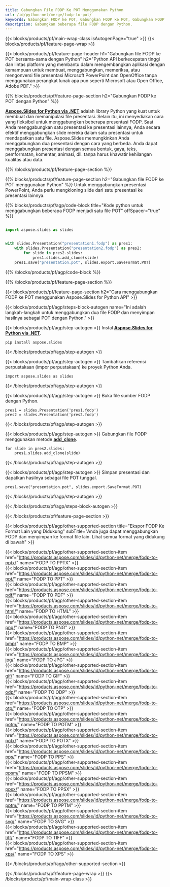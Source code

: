 ```yaml
---
title: Gabungkan File FODP Ke POT Menggunakan Python
url: /id/python-net/merge/fodp-to-pot/
keywords: Gabungkan FODP ke POT, Gabungkan FODP ke POT, Gabungkan FODP ke POT, PowerPoint, Presentasi, POT, Python, Aspose
description: Gabungkan beberapa file FODP dengan Python.
---
```


{{< blocks/products/pf/main-wrap-class isAutogenPage="true" >}}
{{< blocks/products/pf/feature-page-wrap >}}

{{< blocks/products/pf/feature-page-header h1="Gabungkan file FODP ke POT bersama-sama dengan Python" h2="Python API berkecepatan tinggi dan lintas platform yang membantu dalam mengembangkan aplikasi dengan kemampuan untuk membuat, menggabungkan, memeriksa, atau mengonversi file presentasi Microsoft PowerPoint dan OpenOffice tanpa menggunakan perangkat lunak apa pun seperti Microsoft atau Open Office, Adobe PDF." >}}

{{% blocks/products/pf/feature-page-section h2="Gabungkan FODP ke POT dengan Python" %}}

[**Aspose.Slides for Python via .NET**](https://products.aspose.com/slides/id/python-net/) adalah library Python yang kuat untuk membuat dan memanipulasi file presentasi. Selain itu, ini menyediakan cara yang fleksibel untuk menggabungkan beberapa presentasi FODP. Saat Anda menggabungkan satu presentasi ke presentasi lainnya, Anda secara efektif menggabungkan slide mereka dalam satu presentasi untuk mendapatkan satu file. Aspose.Slides memungkinkan Anda menggabungkan dua presentasi dengan cara yang berbeda. Anda dapat menggabungkan presentasi dengan semua bentuk, gaya, teks, pemformatan, komentar, animasi, dll. tanpa harus khawatir kehilangan kualitas atau data.

{{% /blocks/products/pf/feature-page-section %}}

{{% blocks/products/pf/feature-page-section  h2="Gabungkan file FODP ke POT menggunakan Python" %}}
Untuk menggabungkan presentasi PowerPoint, Anda perlu mengkloning slide dari satu presentasi ke presentasi lainnya.

{{% blocks/products/pf/agp/code-block title="Kode python untuk menggabungkan beberapa FODP menjadi satu file POT" offSpacer="true" %}}

```python

import aspose.slides as slides


with slides.Presentation("presentation1.fodp") as pres1:
    with slides.Presentation("presentation2.fodp") as pres2:
        for slide in pres2.slides:
            pres1.slides.add_clone(slide)
    pres1.save("presentation.pot", slides.export.SaveFormat.POT)
```


{{% /blocks/products/pf/agp/code-block %}}

{{% /blocks/products/pf/feature-page-section %}}

{{< blocks/products/pf/feature-page-section  h2="Cara menggabungkan FODP ke POT menggunakan Aspose.Slides for Python API" >}}

{{< blocks/products/pf/agp/steps-block-autogen name="Ini adalah langkah-langkah untuk menggabungkan dua file FODP dan menyimpan hasilnya sebagai POT dengan Python." >}}

{{< blocks/products/pf/agp/step-autogen >}}
Instal [**Aspose.Slides for Python via .NET**](https://products.aspose.com/slides/id/python-net/).
```
pip install aspose.slides
```
{{< /blocks/products/pf/agp/step-autogen >}}

{{< blocks/products/pf/agp/step-autogen >}}
Tambahkan referensi perpustakaan (impor perpustakaan) ke proyek Python Anda.
```
import aspose.slides as slides
```
{{< /blocks/products/pf/agp/step-autogen >}}

{{< blocks/products/pf/agp/step-autogen >}}
Buka file sumber FODP dengan Python.
```
pres1 = slides.Presentation('pres1.fodp')
pres2 = slides.Presentation('pres2.fodp')
```
{{< /blocks/products/pf/agp/step-autogen >}}

{{< blocks/products/pf/agp/step-autogen >}}
Gabungkan file FODP menggunakan metode [**add_clone**](https://reference.aspose.com/slides/python-net/aspose.slides/islidecollection/#methods).
```
for slide in pres2.slides:
    pres1.slides.add_clone(slide)
```
{{< /blocks/products/pf/agp/step-autogen >}}

{{< blocks/products/pf/agp/step-autogen >}}
Simpan presentasi dan dapatkan hasilnya sebagai file POT tunggal.
```
pres1.save("presentation.pot", slides.export.SaveFormat.POT)
```

{{< /blocks/products/pf/agp/step-autogen >}}

{{< /blocks/products/pf/agp/steps-block-autogen >}}

{{< /blocks/products/pf/feature-page-section >}}

{{< blocks/products/pf/agp/other-supported-section title="Ekspor FODP Ke Format Lain yang Didukung" subTitle="Anda juga dapat menggabungkan FODP dan menyimpan ke format file lain. Lihat semua format yang didukung di bawah" >}}

{{< blocks/products/pf/agp/other-supported-section-item href="https://products.aspose.com/slides/id/python-net/merge/fodp-to-pptx/" name="FODP TO PPTX" >}}  
{{< blocks/products/pf/agp/other-supported-section-item href="https://products.aspose.com/slides/id/python-net/merge/fodp-to-ppt/" name="FODP TO PPT" >}}  
{{< blocks/products/pf/agp/other-supported-section-item href="https://products.aspose.com/slides/id/python-net/merge/fodp-to-pdf/" name="FODP TO PDF" >}}  
{{< blocks/products/pf/agp/other-supported-section-item href="https://products.aspose.com/slides/id/python-net/merge/fodp-to-html/" name="FODP TO HTML" >}}  
{{< blocks/products/pf/agp/other-supported-section-item href="https://products.aspose.com/slides/id/python-net/merge/fodp-to-png/" name="FODP TO PNG" >}}  
{{< blocks/products/pf/agp/other-supported-section-item href="https://products.aspose.com/slides/id/python-net/merge/fodp-to-bmp/" name="FODP TO BMP" >}}  
{{< blocks/products/pf/agp/other-supported-section-item href="https://products.aspose.com/slides/id/python-net/merge/fodp-to-jpg/" name="FODP TO JPG" >}}  
{{< blocks/products/pf/agp/other-supported-section-item href="https://products.aspose.com/slides/id/python-net/merge/fodp-to-gif/" name="FODP TO GIF" >}}  
{{< blocks/products/pf/agp/other-supported-section-item href="https://products.aspose.com/slides/id/python-net/merge/fodp-to-odp/" name="FODP TO ODP" >}}  
{{< blocks/products/pf/agp/other-supported-section-item href="https://products.aspose.com/slides/id/python-net/merge/fodp-to-otp/" name="FODP TO OTP" >}}  
{{< blocks/products/pf/agp/other-supported-section-item href="https://products.aspose.com/slides/id/python-net/merge/fodp-to-potm/" name="FODP TO POTM" >}}  
{{< blocks/products/pf/agp/other-supported-section-item href="https://products.aspose.com/slides/id/python-net/merge/fodp-to-potx/" name="FODP TO POTX" >}}  
{{< blocks/products/pf/agp/other-supported-section-item href="https://products.aspose.com/slides/id/python-net/merge/fodp-to-pps/" name="FODP TO PPS" >}}  
{{< blocks/products/pf/agp/other-supported-section-item href="https://products.aspose.com/slides/id/python-net/merge/fodp-to-ppsm/" name="FODP TO PPSM" >}}  
{{< blocks/products/pf/agp/other-supported-section-item href="https://products.aspose.com/slides/id/python-net/merge/fodp-to-ppsx/" name="FODP TO PPSX" >}}  
{{< blocks/products/pf/agp/other-supported-section-item href="https://products.aspose.com/slides/id/python-net/merge/fodp-to-pptm/" name="FODP TO PPTM" >}}  
{{< blocks/products/pf/agp/other-supported-section-item href="https://products.aspose.com/slides/id/python-net/merge/fodp-to-svg/" name="FODP TO SVG" >}}  
{{< blocks/products/pf/agp/other-supported-section-item href="https://products.aspose.com/slides/id/python-net/merge/fodp-to-tiff/" name="FODP TO TIFF" >}}  
{{< blocks/products/pf/agp/other-supported-section-item href="https://products.aspose.com/slides/id/python-net/merge/fodp-to-xps/" name="FODP TO XPS" >}}  


{{< /blocks/products/pf/agp/other-supported-section >}}

{{< /blocks/products/pf/feature-page-wrap >}}
{{< /blocks/products/pf/main-wrap-class >}}